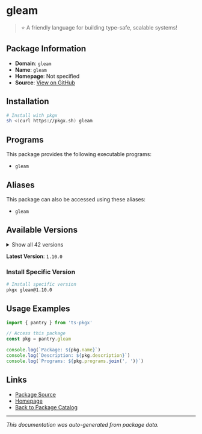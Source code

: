 # gleam

> ⭐️ A friendly language for building type-safe, scalable systems!

## Package Information

- **Domain**: `gleam`
- **Name**: `gleam`
- **Homepage**: Not specified
- **Source**: [View on GitHub](https://github.com/pkgxdev/pantry/tree/main/projects/gleam.run/package.yml)

## Installation

```bash
# Install with pkgx
sh <(curl https://pkgx.sh) gleam
```

## Programs

This package provides the following executable programs:

- `gleam`

## Aliases

This package can also be accessed using these aliases:

- `gleam`

## Available Versions

<details>
<summary>Show all 42 versions</summary>

- `1.10.0`, `1.9.1`, `1.9.0`, `1.8.1`, `1.8.0`
- `1.7.0`, `1.6.3`, `1.6.2`, `1.6.1`, `1.6.0`
- `1.5.1`, `1.5.0`, `1.4.1`, `1.4.0`, `1.3.2`
- `1.3.1`, `1.3.0`, `1.2.1`, `1.2.0`, `1.1.0`
- `1.0.0`, `0.34.1`, `0.34.0`, `0.33.0`, `0.32.4`
- `0.32.3`, `0.32.2`, `0.32.1`, `0.32.0`, `0.31.0`
- `0.30.5`, `0.30.4`, `0.30.3`, `0.30.2`, `0.30.1`
- `0.30.0`, `0.29.0`, `0.28.3`, `0.28.2`, `0.28.1`
- `0.28.0`, `0.27.0`

</details>

**Latest Version**: `1.10.0`

### Install Specific Version

```bash
# Install specific version
pkgx gleam@1.10.0
```

## Usage Examples

```typescript
import { pantry } from 'ts-pkgx'

// Access this package
const pkg = pantry.gleam

console.log(`Package: ${pkg.name}`)
console.log(`Description: ${pkg.description}`)
console.log(`Programs: ${pkg.programs.join(', ')}`)
```

## Links

- [Package Source](https://github.com/pkgxdev/pantry/tree/main/projects/gleam.run/package.yml)
- [Homepage](#)
- [Back to Package Catalog](../package-catalog.md)

---

*This documentation was auto-generated from package data.*
